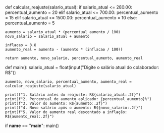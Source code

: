 def calcular_reajuste(salario_atual):
    if salario_atual <= 280.00:
        percentual_aumento = 20
    elif salario_atual <= 700.00:
        percentual_aumento = 15
    elif salario_atual <= 1500.00:
        percentual_aumento = 10
    else:
        percentual_aumento = 5

    aumento = salario_atual * (percentual_aumento / 100)
    novo_salario = salario_atual + aumento

    inflacao = 3.8
    aumento_real = aumento - (aumento * (inflacao / 100))

    return aumento, novo_salario, percentual_aumento, aumento_real

def main():
    salario_atual = float(input("Digite o salário atual do colaborador: R$"))

    aumento, novo_salario, percentual_aumento, aumento_real = calcular_reajuste(salario_atual)

    print(f"1. Salário antes do reajuste: R${salario_atual:.2f}")
    print(f"2. Percentual de aumento aplicado: {percentual_aumento}%")
    print(f"3. Valor do aumento: R${aumento:.2f}")
    print(f"4. Novo salário após o aumento: R${novo_salario:.2f}")
    print(f"5. Valor do aumento real descontado a inflação: R${aumento_real:.2f}")

if __name__ == "__main__":
    main()

